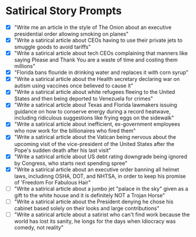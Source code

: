 # Satirical Story Prompts

- [x] "Write me an article in the style of The Onion about an executive presidential order allowing smoking on planes"
- [x] "Write a satirical article about CEOs having to use their private jets to smuggle goods to avoid tariffs"
- [x] "Write a satirical article about tech CEOs complaining that manners like saying Please and Thank You are a waste of time and costing them millions"
- [x] "Florida bans flouride in drinking water and replaces it with corn syrup"
- [x] "Write a satirical article about the Health secretary declaring war on autism using vaccines once believed to cause it"
- [x] "Write a satirical article about white refugees fleeing to the United States and then being deported to Venezuela for crimes"
- [x] "Write a satirical article about Texas and Florida lawmakers issuing guidance on how to conserve energy during a record heatwave, including ridiculous suggestions like frying eggs on the sidewalk"
- [x] "Write a satirical article about inefficient, ex-government employees who now work for the billionaires who fired them"
- [x] "Write a satirical article about the Vatican being nervous about the upcoming visit of the vice-president of the United States after the Pope's sudden death after his last visit"
- [x] "Write a satirical article about US debt rating downgrade being ignored by Congress, who starts next spending spree"
- [x] "Write a satirical article about an executive order banning all helmet laws, includinng OSHA, DOT, and NHTSA, in order to keep his promise of 'Freedom For Fabulous Hair"
- [ ] "Write a satirical article about a jumbo jet "palace in the sky" given as a gift to the white house and it is definitely NOT a Trojan Horse"
- [ ] "Write a satirical article about the President denying he chose his cabinet based solely on their looks and large contributions"
- [ ] "Write a satirical article about a satirist who can't find work because the world has lost its sanity, he longs for the days when Idiocracy was comedy, not reality"
